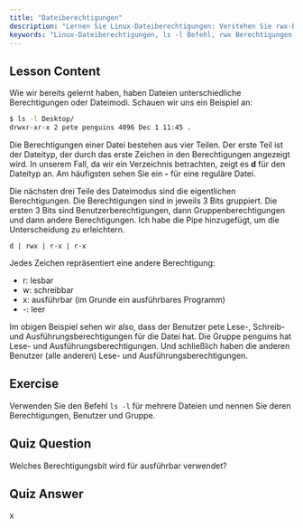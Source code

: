 ```yaml
---
title: "Dateiberechtigungen"
description: "Lernen Sie Linux-Dateiberechtigungen: Verstehen Sie rwx-Bits, Benutzer-, Gruppen- und andere Berechtigungen. Meistern Sie die `ls -l`-Ausgabe für Anfänger. Beginnen Sie Ihre Linux-Reise!"
keywords: "Linux-Dateiberechtigungen, ls -l Befehl, rwx Berechtigungen, Linux-Tutorial, Dateimodi, Linux für Anfänger, Linux-Anleitung"
---
```


## Lesson Content

Wie wir bereits gelernt haben, haben Dateien unterschiedliche Berechtigungen oder Dateimodi. Schauen wir uns ein Beispiel an:

```bash
$ ls -l Desktop/
drwxr-xr-x 2 pete penguins 4096 Dec 1 11:45 .
```

Die Berechtigungen einer Datei bestehen aus vier Teilen. Der erste Teil ist der Dateityp, der durch das erste Zeichen in den Berechtigungen angezeigt wird. In unserem Fall, da wir ein Verzeichnis betrachten, zeigt es **d** für den Dateityp an. Am häufigsten sehen Sie ein **-** für eine reguläre Datei.

Die nächsten drei Teile des Dateimodus sind die eigentlichen Berechtigungen. Die Berechtigungen sind in jeweils 3 Bits gruppiert. Die ersten 3 Bits sind Benutzerberechtigungen, dann Gruppenberechtigungen und dann andere Berechtigungen. Ich habe die Pipe hinzugefügt, um die Unterscheidung zu erleichtern.

```plaintext
d | rwx | r-x | r-x
```

Jedes Zeichen repräsentiert eine andere Berechtigung:

- r: lesbar
- w: schreibbar
- x: ausführbar (im Grunde ein ausführbares Programm)
- -: leer

Im obigen Beispiel sehen wir also, dass der Benutzer pete Lese-, Schreib- und Ausführungsberechtigungen für die Datei hat. Die Gruppe penguins hat Lese- und Ausführungsberechtigungen. Und schließlich haben die anderen Benutzer (alle anderen) Lese- und Ausführungsberechtigungen.

## Exercise

Verwenden Sie den Befehl `ls -l` für mehrere Dateien und nennen Sie deren Berechtigungen, Benutzer und Gruppe.

## Quiz Question

Welches Berechtigungsbit wird für ausführbar verwendet?

## Quiz Answer

x
